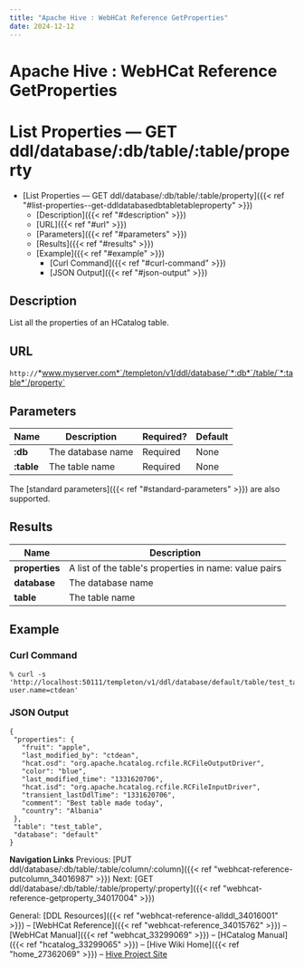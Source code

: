 ```yaml
---
title: "Apache Hive : WebHCat Reference GetProperties"
date: 2024-12-12
---
```


# Apache Hive : WebHCat Reference GetProperties

# List Properties — GET ddl/database/:db/table/:table/property

* [List Properties — GET ddl/database/:db/table/:table/property]({{< ref "#list-properties--get-ddldatabasedbtabletableproperty" >}})
	+ [Description]({{< ref "#description" >}})
	+ [URL]({{< ref "#url" >}})
	+ [Parameters]({{< ref "#parameters" >}})
	+ [Results]({{< ref "#results" >}})
	+ [Example]({{< ref "#example" >}})
		- [Curl Command]({{< ref "#curl-command" >}})
		- [JSON Output]({{< ref "#json-output" >}})

## Description

List all the properties of an HCatalog table.

## URL

`http://`*www.myserver.com*`/templeton/v1/ddl/database/`*:db*`/table/`*:table*`/property`

## Parameters

| Name | Description | Required? | Default |
| --- | --- | --- | --- |
| **:db** | The database name | Required | None |
| **:table** | The table name | Required | None |

The [standard parameters]({{< ref "#standard-parameters" >}}) are also supported.

## Results

| Name | Description |
| --- | --- |
| **properties** | A list of the table's properties in name: value pairs |
| **database** | The database name |
| **table** | The table name |

## Example

### Curl Command

```
% curl -s 'http://localhost:50111/templeton/v1/ddl/database/default/table/test_table/property?user.name=ctdean'

```

### JSON Output

```
{
 "properties": {
   "fruit": "apple",
   "last_modified_by": "ctdean",
   "hcat.osd": "org.apache.hcatalog.rcfile.RCFileOutputDriver",
   "color": "blue",
   "last_modified_time": "1331620706",
   "hcat.isd": "org.apache.hcatalog.rcfile.RCFileInputDriver",
   "transient_lastDdlTime": "1331620706",
   "comment": "Best table made today",
   "country": "Albania"
 },
 "table": "test_table",
 "database": "default"
}

```

  

**Navigation Links**
Previous: [PUT ddl/database/:db/table/:table/column/:column]({{< ref "webhcat-reference-putcolumn_34016987" >}}) Next: [GET ddl/database/:db/table/:table/property/:property]({{< ref "webhcat-reference-getproperty_34017004" >}})

General: [DDL Resources]({{< ref "webhcat-reference-allddl_34016001" >}}) – [WebHCat Reference]({{< ref "webhcat-reference_34015762" >}}) – [WebHCat Manual]({{< ref "webhcat_33299069" >}}) – [HCatalog Manual]({{< ref "hcatalog_33299065" >}}) – [Hive Wiki Home]({{< ref "home_27362069" >}}) – [Hive Project Site](http://hive.apache.org/)

 

 

